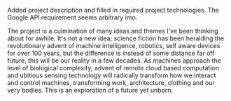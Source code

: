 Added project description and filled in required project technologies. The Google API requirement seems arbitrary imo.

The project is a culmination of many ideas and themes I've been thinking about for awhile. It's not a new idea; science fiction has been heralding the revolutionary advent of machine intelligence, robotics, self aware devices for over 100 years, but the difference is instead of some distance far off future, this will be our reality in a few decades. 
As machines approach the level of biological complexity, advent of remote cloud based computation and ubitious sensing technology will radically transform how we interact and control machines, transforming work, architecture, clothing and our very bodies. This is an exploration of a future yet unborn.

